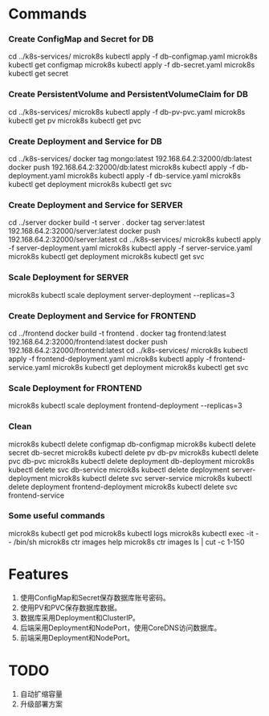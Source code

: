 # Commands
### Create ConfigMap and Secret for DB
cd ../k8s-services/
microk8s kubectl apply -f db-configmap.yaml
microk8s kubectl get configmap
microk8s kubectl apply -f db-secret.yaml
microk8s kubectl get secret
### Create PersistentVolume and PersistentVolumeClaim for DB
cd ../k8s-services/
microk8s kubectl apply -f db-pv-pvc.yaml
microk8s kubectl get pv
microk8s kubectl get pvc
### Create Deployment and Service for DB
cd ../k8s-services/
docker tag mongo:latest 192.168.64.2:32000/db:latest
docker push 192.168.64.2:32000/db:latest
microk8s kubectl apply -f db-deployment.yaml
microk8s kubectl apply -f db-service.yaml
microk8s kubectl get deployment
microk8s kubectl get svc
### Create Deployment and Service for SERVER
cd ../server
docker build -t server .
docker tag server:latest 192.168.64.2:32000/server:latest
docker push 192.168.64.2:32000/server:latest
cd ../k8s-services/
microk8s kubectl apply -f server-deployment.yaml
microk8s kubectl apply -f server-service.yaml
microk8s kubectl get deployment
microk8s kubectl get svc
### Scale Deployment for SERVER
microk8s kubectl scale deployment server-deployment --replicas=3
### Create Deployment and Service for FRONTEND
cd ../frontend
docker build -t frontend .
docker tag frontend:latest 192.168.64.2:32000/frontend:latest
docker push 192.168.64.2:32000/frontend:latest
cd ../k8s-services/
microk8s kubectl apply -f frontend-deployment.yaml
microk8s kubectl apply -f frontend-service.yaml
microk8s kubectl get deployment
microk8s kubectl get svc
### Scale Deployment for FRONTEND
microk8s kubectl scale deployment frontend-deployment --replicas=3
### Clean
microk8s kubectl delete configmap db-configmap
microk8s kubectl delete secret db-secret
microk8s kubectl delete pv db-pv
microk8s kubectl delete pvc db-pvc
microk8s kubectl delete deployment db-deployment
microk8s kubectl delete svc db-service
microk8s kubectl delete deployment server-deployment
microk8s kubectl delete svc server-service
microk8s kubectl delete deployment frontend-deployment
microk8s kubectl delete svc frontend-service
### Some useful commands
microk8s kubectl get pod
microk8s kubectl logs <pod>
microk8s kubectl exec -it <pod> -- /bin/sh
microk8s ctr images help
microk8s ctr images ls | cut -c 1-150

# Features
1. 使用ConfigMap和Secret保存数据库账号密码。
2. 使用PV和PVC保存数据库数据。
3. 数据库采用Deployment和ClusterIP。
4. 后端采用Deployment和NodePort，使用CoreDNS访问数据库。
5. 前端采用Deployment和NodePort。

# TODO
1. 自动扩缩容量
2. 升级部署方案
